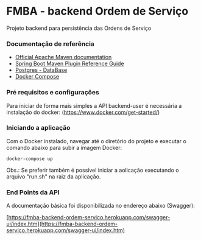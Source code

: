 # FMBA - backend Ordem de Serviço
Projeto backend para persistência das Ordens de Serviço

### Documentação de referência

* [Official Apache Maven documentation](https://maven.apache.org/guides/index.html)
* [Spring Boot Maven Plugin Reference Guide](https://docs.spring.io/spring-boot/docs/2.2.1.RELEASE/maven-plugin/)
* [Postgres - DataBase](https://www.postgresql.org/)
* [Docker Compose](https://docs.docker.com/compose/)

### Pré requisitos e configurações

Para iniciar de forma mais simples a API backend-user é necessária a instalação do docker: (https://www.docker.com/get-started/)

### Iniciando a aplicação

Com o Docker instalado, navegar até o diretório do projeto e executar o comando abaixo para subir a imagem Docker:

	docker-compose up
	
Obs.: Se preferir também é possível iniciar a aolicação executando o arquivo "run.sh" na raiz da aplicação.


### End Points da API

A documentação básica foi disponibilizada no endereço abaixo (Swagger):

[https://fmba-backend-ordem-servico.herokuapp.com/swagger-ui/index.htm](https://fmba-backend-ordem-servico.herokuapp.com/swagger-ui/index.htm)
